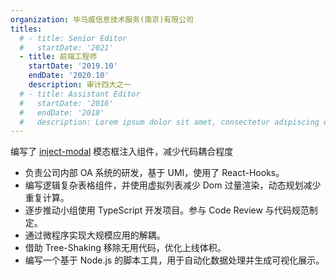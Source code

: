 ```yaml
---
organization: 毕马威信息技术服务(南京)有限公司
titles:
  # - title: Senior Editor
  #   startDate: '2021'
  - title: 前端工程师
    startDate: '2019.10'
    endDate: '2020.10'
    description: 审计四大之一
  # - title: Assistant Editor
  #   startDate: '2016'
  #   endDate: '2018'
  #   description: Lorem ipsum dolor sit amet, consectetur adipiscing elit, sed do eiusmod tempor incididunt ut labore et dolore magna aliqua. Ultrices in iaculis nunc sed augue lacus viverra vitae congue.
---
```

编写了 [inject-modal](https://segmentfault.com/a/1190000022512957) 模态框注入组件，减少代码耦合程度
- 负责公司内部 OA 系统的研发，基于 UMI，使用了 React-Hooks。 
- 编写逻辑复杂表格组件，并使用虚拟列表减少 Dom 过量渲染，动态规划减少重复计算。
- 逐步推动小组使用 TypeScript 开发项目。参与 Code Review 与代码规范制定。
- 通过微程序实现大规模应用的解耦。
- 借助 Tree-Shaking 移除无用代码，优化上线体积。
- 编写一个基于 Node.js 的脚本工具，用于自动化数据处理并生成可视化展示。
